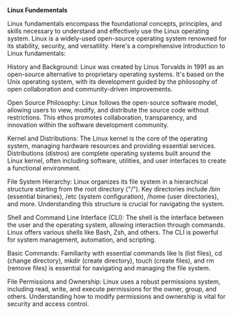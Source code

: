 **Linux Fundementals**



Linux fundamentals encompass the foundational concepts, principles, and skills necessary to understand and effectively use the Linux operating system. Linux is a widely-used open-source operating system renowned for its stability, security, and versatility. Here's a comprehensive introduction to Linux fundamentals:


History and Background:
Linux was created by Linus Torvalds in 1991 as an open-source alternative to proprietary operating systems. It's based on the Unix operating system, with its development guided by the philosophy of open collaboration and community-driven improvements.



Open Source Philosophy:
Linux follows the open-source software model, allowing users to view, modify, and distribute the source code without restrictions. This ethos promotes collaboration, transparency, and innovation within the software development community.


Kernel and Distributions:
The Linux kernel is the core of the operating system, managing hardware resources and providing essential services. Distributions (distros) are complete operating systems built around the Linux kernel, often including software, utilities, and user interfaces to create a functional environment.


File System Hierarchy:
Linux organizes its file system in a hierarchical structure starting from the root directory ("/"). Key directories include /bin (essential binaries), /etc (system configuration), /home (user directories), and more. Understanding this structure is crucial for navigating the system.


Shell and Command Line Interface (CLI):
The shell is the interface between the user and the operating system, allowing interaction through commands. Linux offers various shells like Bash, Zsh, and others. The CLI is powerful for system management, automation, and scripting.


Basic Commands:
Familiarity with essential commands like ls (list files), cd (change directory), mkdir (create directory), touch (create files), and rm (remove files) is essential for navigating and managing the file system.


File Permissions and Ownership:
Linux uses a robust permissions system, including read, write, and execute permissions for the owner, group, and others. Understanding how to modify permissions and ownership is vital for security and access control.
